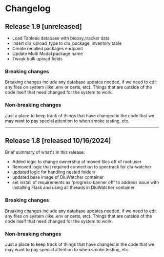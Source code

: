 # Changelog

## Release 1.9 [unreleased]

- Load Tableau database with biopsy_tracker data
- Insert dlu_upload_type to dlu_package_inventory table
- Create recalled packages endpoint
- Update Multi Modal package name
- Tweak bulk upload fields

### Breaking changes

Breaking changes include any database updates needed, if we need to edit any files on system (like .env or certs, etc). Things that are outside of the code itself that need changed for the system to work.


### Non-breaking changes

Just a place to keep track of things that have changed in the code that we may want to pay special attention to when smoke testing, etc.

---

## Release 1.8 [released 10/16/2024]
Brief summary of what's in this release:

- Added logic to change ownership of moved files off of root user
- Removed logic that required connection to spectrack for dlu-watcher
- updated logic for handling nested folders
- updated base image of DluWatcher container
- set install of requirements as 'progress-banner off' to address issue with installing Flask and using all threads in DluWatcher container

### Breaking changes

Breaking changes include any database updates needed, if we need to edit any files on system (like .env or certs, etc). Things that are outside of the code itself that need changed for the system to work.


### Non-breaking changes

Just a place to keep track of things that have changed in the code that we may want to pay special attention to when smoke testing, etc.
